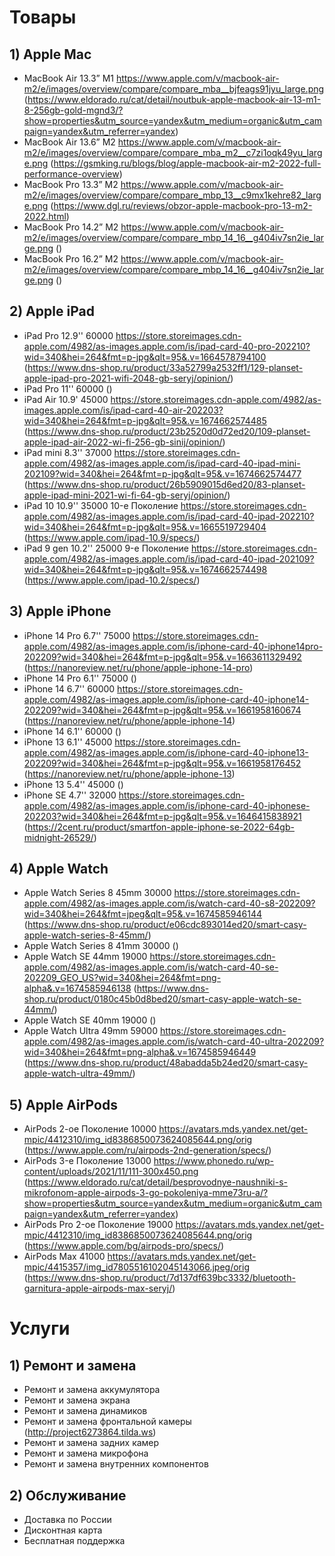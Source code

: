 # Товары

## 1) Apple Mac
* MacBook Air 13.3” M1 https://www.apple.com/v/macbook-air-m2/e/images/overview/compare/compare_mba__bjfeags91jyu_large.png
(https://www.eldorado.ru/cat/detail/noutbuk-apple-macbook-air-13-m1-8-256gb-gold-mgnd3/?show=properties&utm_source=yandex&utm_medium=organic&utm_campaign=yandex&utm_referrer=yandex)
* MacBook Air 13.6” M2 https://www.apple.com/v/macbook-air-m2/e/images/overview/compare/compare_mba_m2__c7zi1oqk49yu_large.png
(https://gsmking.ru/blogs/blog/apple-macbook-air-m2-2022-full-performance-overview)
* MacBook Pro 13.3” M2 https://www.apple.com/v/macbook-air-m2/e/images/overview/compare/compare_mbp_13__c9mx1kehre82_large.png
(https://www.dgl.ru/reviews/obzor-apple-macbook-pro-13-m2-2022.html)
* MacBook Pro 14.2” M2 https://www.apple.com/v/macbook-air-m2/e/images/overview/compare/compare_mbp_14_16__g404iv7sn2ie_large.png
()
* MacBook Pro 16.2” M2 https://www.apple.com/v/macbook-air-m2/e/images/overview/compare/compare_mbp_14_16__g404iv7sn2ie_large.png
()
## 2) Apple iPad
* iPad Pro 12.9'' 60000 https://store.storeimages.cdn-apple.com/4982/as-images.apple.com/is/ipad-card-40-pro-202210?wid=340&hei=264&fmt=p-jpg&qlt=95&.v=1664578794100
(https://www.dns-shop.ru/product/33a52799a2532ff1/129-planset-apple-ipad-pro-2021-wifi-2048-gb-seryj/opinion/)
* iPad Pro 11'' 60000
()
* iPad Air 10.9' 45000 https://store.storeimages.cdn-apple.com/4982/as-images.apple.com/is/ipad-card-40-air-202203?wid=340&hei=264&fmt=p-jpg&qlt=95&.v=1674662574485
(https://www.dns-shop.ru/product/23b2520d0d72ed20/109-planset-apple-ipad-air-2022-wi-fi-256-gb-sinij/opinion/)
* iPad mini 8.3'' 37000 https://store.storeimages.cdn-apple.com/4982/as-images.apple.com/is/ipad-card-40-ipad-mini-202109?wid=340&hei=264&fmt=p-jpg&qlt=95&.v=1674662574477
(https://www.dns-shop.ru/product/26b5909015d6ed20/83-planset-apple-ipad-mini-2021-wi-fi-64-gb-seryj/opinion/)
* iPad 10 10.9'' 35000 10-е Поколение https://store.storeimages.cdn-apple.com/4982/as-images.apple.com/is/ipad-card-40-ipad-202210?wid=340&hei=264&fmt=p-jpg&qlt=95&.v=1665519729404
(https://www.apple.com/ipad-10.9/specs/)
* iPad 9 gen 10.2'' 25000 9-е Поколение https://store.storeimages.cdn-apple.com/4982/as-images.apple.com/is/ipad-card-40-ipad-202109?wid=340&hei=264&fmt=p-jpg&qlt=95&.v=1674662574498
(https://www.apple.com/ipad-10.2/specs/)
## 3) Apple iPhone
* iPhone 14 Pro 6.7'' 75000 https://store.storeimages.cdn-apple.com/4982/as-images.apple.com/is/iphone-card-40-iphone14pro-202209?wid=340&hei=264&fmt=p-jpg&qlt=95&.v=1663611329492
(https://nanoreview.net/ru/phone/apple-iphone-14-pro)
* iPhone 14 Pro 6.1'' 75000
()
* iPhone 14 6.7'' 60000 https://store.storeimages.cdn-apple.com/4982/as-images.apple.com/is/iphone-card-40-iphone14-202209?wid=340&hei=264&fmt=p-jpg&qlt=95&.v=1661958160674
(https://nanoreview.net/ru/phone/apple-iphone-14)
* iPhone 14 6.1'' 60000
()
* iPhone 13 6.1'' 45000 https://store.storeimages.cdn-apple.com/4982/as-images.apple.com/is/iphone-card-40-iphone13-202209?wid=340&hei=264&fmt=p-jpg&qlt=95&.v=1661958176452
(https://nanoreview.net/ru/phone/apple-iphone-13)
* iPhone 13 5.4'' 45000
()
* iPhone SE 4.7'' 32000 https://store.storeimages.cdn-apple.com/4982/as-images.apple.com/is/iphone-card-40-iphonese-202203?wid=340&hei=264&fmt=p-jpg&qlt=95&.v=1646415838921
(https://2cent.ru/product/smartfon-apple-iphone-se-2022-64gb-midnight-26529/)
## 4) Apple Watch
* Apple Watch Series 8 45mm 30000 https://store.storeimages.cdn-apple.com/4982/as-images.apple.com/is/watch-card-40-s8-202209?wid=340&hei=264&fmt=jpeg&qlt=95&.v=1674585946144
(https://www.dns-shop.ru/product/e06cdc893014ed20/smart-casy-apple-watch-series-8-45mm/)
* Apple Watch Series 8 41mm 30000
()
* Apple Watch SE 44mm 19000 https://store.storeimages.cdn-apple.com/4982/as-images.apple.com/is/watch-card-40-se-202209_GEO_US?wid=340&hei=264&fmt=png-alpha&.v=1674585946138
(https://www.dns-shop.ru/product/0180c45b0d8bed20/smart-casy-apple-watch-se-44mm/)
* Apple Watch SE 40mm 19000
()
* Apple Watch Ultra 49mm 59000 https://store.storeimages.cdn-apple.com/4982/as-images.apple.com/is/watch-card-40-ultra-202209?wid=340&hei=264&fmt=png-alpha&.v=1674585946449
(https://www.dns-shop.ru/product/48abadda5b24ed20/smart-casy-apple-watch-ultra-49mm/)
## 5) Apple AirPods
* AirPods 2-oe Поколение 10000 https://avatars.mds.yandex.net/get-mpic/4412310/img_id8386850073624085644.png/orig
(https://www.apple.com/ru/airpods-2nd-generation/specs/)
* AirPods 3-е Поколение 13000 https://www.phonedo.ru/wp-content/uploads/2021/11/111-300x450.png
(https://www.eldorado.ru/cat/detail/besprovodnye-naushniki-s-mikrofonom-apple-airpods-3-go-pokoleniya-mme73ru-a/?show=properties&utm_source=yandex&utm_medium=organic&utm_campaign=yandex&utm_referrer=yandex)
* AirPods Pro 2-ое Поколение 19000  https://avatars.mds.yandex.net/get-mpic/4412310/img_id8386850073624085644.png/orig
(https://www.apple.com/bg/airpods-pro/specs/)
* AirPods Max 41000 https://avatars.mds.yandex.net/get-mpic/4415357/img_id7805516102045143066.jpeg/orig
(https://www.dns-shop.ru/product/7d137df639bc3332/bluetooth-garnitura-apple-airpods-max-seryj/)
# Услуги  
## 1) Ремонт и замена
* Ремонт и замена аккумулятора
* Ремонт и замена экрана
* Ремонт и замена динамиков 
* Ремонт и замена фронтальной камеры
(http://project6273864.tilda.ws)
* Ремонт и замена задних камер
* Ремонт и замена микрофона 
* Ремонт и замена внутренних компонентов
## 2) Обслуживание
* Доставка по России
* Дисконтная карта
* Бесплатная поддержка
